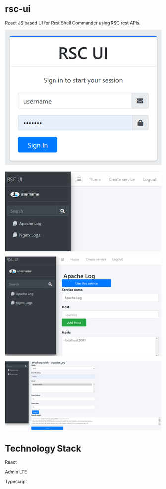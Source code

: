 # rsc-ui
React JS based UI for Rest Shell Commander using RSC rest APIs.

![alt login](https://raw.githubusercontent.com/techvisionz/rsc-ui/main/screenshots/login.png)

![alt home](https://raw.githubusercontent.com/techvisionz/rsc-ui/main/screenshots/home.png)

![alt home](https://raw.githubusercontent.com/techvisionz/rsc-ui/main/screenshots/serviceinfo.png)

![alt home](https://raw.githubusercontent.com/techvisionz/rsc-ui/main/screenshots/useservice.png)

# Technology Stack

React

Admin LTE

Typescript
